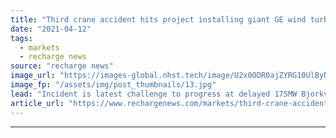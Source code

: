 ```yaml
---
title: "Third crane accident hits project installing giant GE wind turbines to power Google"
date: "2021-04-12"
tags: 
  - markets
  - recharge news
source: "recharge news"
image_url: "https://images-global.nhst.tech/image/U2x0ODR0ajZYRG10UlByNlpXQVkyUkZqenpZalNOdnY0U2VKL0RFamdIbz0=/nhst/binary/ffc6c9fb972ae2f1842b38ceb8b391bf"
image_fp: "/assets/img/post_thumbnails/13.jpg"
lead: "Incident is latest challenge to progress at delayed 175MW Bjorkvattnet development in northern Sweden"
article_url: "https://www.rechargenews.com/markets/third-crane-accident-hits-project-installing-giant-ge-wind-turbines-to-power-google/2-1-994315"
---
```


---
